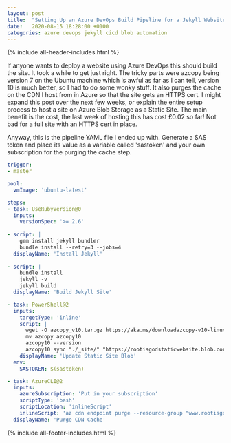 ```yaml
---
layout: post
title:  "Setting Up an Azure DevOps Build Pipeline for a Jekyll Website on Azure Blob Storage"
date:   2020-08-15 18:28:00 +0100
categories: azure devops jekyll cicd blob automation
---
```


{% include all-header-includes.html %}

If anyone wants to deploy a website using Azure DevOps this should build the site. It took a while to get just right. The tricky parts were azcopy being version 7 on the Ubuntu machine which is awful as far as I can tell, version 10 is much better, so I had to do some wonky stuff. It also purges the cache on the CDN I host from in Azure so that the site gets an HTTPS cert. I might expand this post over the next few weeks, or explain the entire setup process to host a site on Azure Blob Storage as a Static Site. The main benefit is the cost, the last week of hosting this has cost £0.02 so far! Not bad for a full site with an HTTPS cert in place.

Anyway, this is the pipeline YAML file I ended up with. Generate a SAS token and place its value as a variable called 'sastoken' and your own subscription for the purging the cache step.

```yaml
trigger:
- master

pool:
  vmImage: 'ubuntu-latest'

steps:
- task: UseRubyVersion@0
  inputs:
    versionSpec: '>= 2.6'
 
- script: |
    gem install jekyll bundler
    bundle install --retry=3 --jobs=4
  displayName: 'Install Jekyll'
 
- script: |
    bundle install
    jekyll -v
    jekyll build
  displayName: 'Build Jekyll Site'

- task: PowerShell@2
  inputs:
    targetType: 'inline'
    script: |
      wget -O azcopy_v10.tar.gz https://aka.ms/downloadazcopy-v10-linux && tar -xf azcopy_v10.tar.gz --strip-components=1
      mv azcopy azcopy10
      azcopy10 --version
      azcopy10 sync "./_site/" "https://rootisgodstaticwebsite.blob.core.windows.net/`$web$env:SASTOKEN" --delete-destination true
    displayName: 'Update Static Site Blob'
  env:
    SASTOKEN: $(sastoken)

- task: AzureCLI@2
  inputs:
    azureSubscription: 'Put in your subscription'
    scriptType: 'bash'
    scriptLocation: 'inlineScript'
    inlineScript: 'az cdn endpoint purge --resource-group "www.rootisgod.com" --name "rootisgod" --profile-name "rootisgod-cdn" --content-paths "/*"'
  displayName: 'Purge CDN Cache'
```

{% include all-footer-includes.html %}